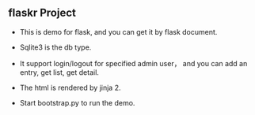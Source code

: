 ## flaskr Project

* This is demo for flask, and you can get it by flask document.

* Sqlite3 is the db type.

* It support login/logout for specified admin user， 
and you can add an entry, get list, get detail.

* The html is rendered by jinja 2.

* Start bootstrap.py to run the demo.